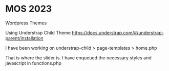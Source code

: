 # MOS 2023

Wordpress Themes 

Using Understrap Child Theme
https://docs.understrap.com/#/understrap-parent/installation

I have been working on understrap-child > page-templates > home.php

That is where the slider is. I have enqueued the necessary styles and javascript in functions.php


